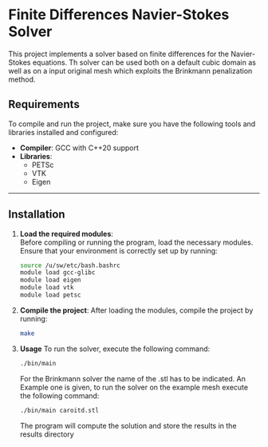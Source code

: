 # Finite Differences Navier-Stokes Solver

This project implements a solver based on finite differences for the Navier-Stokes equations.
Th solver can be used both on a default cubic domain as well as on a input original mesh which exploits the Brinkmann penalization method.

## **Requirements**

To compile and run the project, make sure you have the following tools and libraries installed and configured:

- **Compiler**: GCC with C++20 support
- **Libraries**:
  - PETSc
  - VTK
  - Eigen

---

## **Installation**

1. **Load the required modules**:  
   Before compiling or running the program, load the necessary modules. Ensure that your environment is correctly set up by running:
   ```bash
   source /u/sw/etc/bash.bashrc
   module load gcc-glibc
   module load eigen
   module load vtk
   module load petsc

2. **Compile the project**:
    After loading the modules, compile the project by running:
    ```bash
    make 

3. **Usage**
    To run the solver, execute the following command:
    ```bash
    ./bin/main 
    ```
    For the Brinkmann solver the name of the .stl has to be indicated.
   An Example one is given, to run the solver on the example mesh execute the following command:
     ```bash
    ./bin/main caroitd.stl
    ```
    The program will compute the solution and store the results in the results directory

